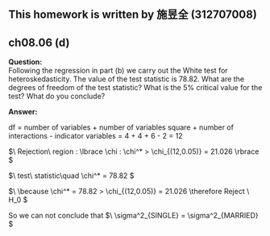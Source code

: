 #
## This homework is written by  施昱全 (312707008)
## ch08.06 (d)
**Question:**\
Following the regression in part (b) we carry out the White test for heteroskedasticity. The value of the test statistic is 78.82. What are the degrees of freedom of the test statistic? What is the  5% critical value for the test? What do you conclude?

**Answer:**

df = number of variables + number of variables square + number of interactions - indicator variables =  4 + 4 + 6 - 2 = 12

$\ Rejection\ region : \lbrace \chi : \chi^* > \chi_{(12,0.05)} = 21.026 \rbrace \$

$\ test\ statistic\quad \chi^* = 78.82 \$

$\ \because \chi^* = 78.82 > \chi_{(12,0.05)} = 21.026 \therefore Reject \ H_0 \$

So we can not conclude that $\ \sigma^2_{SINGLE} = \sigma^2_{MARRIED} \$
